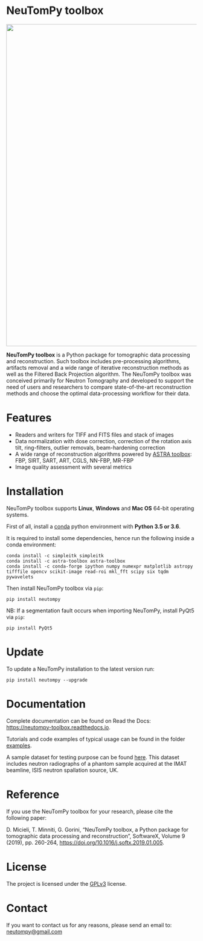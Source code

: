 # NeuTomPy toolbox
<img src="https://github.com/dmici/NeuTomPy-toolbox/blob/master/img/logo_neutompy.png" width="850">

**NeuTomPy toolbox** is a Python package for tomographic data processing and reconstruction.
Such toolbox includes pre-processing algorithms, artifacts removal and a wide range of iterative
reconstruction methods as well as the Filtered Back Projection algorithm.
The NeuTomPy toolbox was conceived primarily for Neutron Tomography and developed to support
the need of users and researchers to compare state-of-the-art reconstruction methods and choose the optimal data-processing workflow for their data.

# Features
* Readers and writers for TIFF and FITS files and stack of images
* Data normalization with dose correction, correction of the rotation axis tilt, ring-filters, outlier removals, beam-hardening correction
* A wide range of reconstruction algorithms powered by [ASTRA toolbox](https://www.astra-toolbox.com/): FBP, SIRT, SART, ART, CGLS, NN-FBP, MR-FBP
* Image quality assessment with several metrics

# Installation

NeuTomPy toolbox supports **Linux**, **Windows** and **Mac OS** 64-bit operating systems.

First of all, install a [conda](https://www.anaconda.com/download/) python environment with  **Python 3.5 or 3.6**.

It is required to install some dependencies, hence run the following inside a conda environment:
```  console
conda install -c simpleitk simpleitk
conda install -c astra-toolbox astra-toolbox
conda install -c conda-forge ipython numpy numexpr matplotlib astropy tifffile opencv scikit-image read-roi mkl_fft scipy six tqdm pywavelets
```

Then install NeuTomPy toolbox via `pip`:

``` console
pip install neutompy
```

NB: If a segmentation fault occurs when importing NeuTomPy, install PyQt5 via `pip`:

``` console
pip install PyQt5
```

# Update

To update a NeuTomPy installation to the latest version run:
``` console
pip install neutompy --upgrade
```

# Documentation
Complete documentation can be found on Read the Docs: <https://neutompy-toolbox.readthedocs.io>.

Tutorials and code examples of typical usage can be found in the folder [examples](https://github.com/dmici/NeuTomPy-toolbox/blob/master/examples).

A sample dataset for testing purpose can be found [here](https://mega.nz/#F!k0g32QiC!zbGZMuTES4WOzrxJEfPaSA). This dataset includes neutron radiographs of a phantom sample acquired at the IMAT beamline, ISIS neutron spallation source, UK.

# Reference
If you use the NeuTomPy toolbox for your research, please cite the following paper:

D. Micieli, T. Minniti, G. Gorini, “NeuTomPy toolbox, a Python package for tomographic data processing and reconstruction”, SoftwareX, Volume 9 (2019), pp. 260-264, https://doi.org/10.1016/j.softx.2019.01.005.


# License
The project is licensed under the [GPLv3](https://github.com/dmici/NeuTomPy-toolbox/blob/master/LICENSE) license.

# Contact
If you want to contact us for any reasons, please send an email to: neutompy@gmail.com
